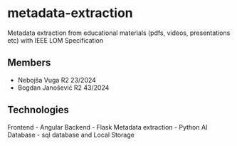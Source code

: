 # metadata-extraction
Metadata extraction from educational materials (pdfs, videos, presentations etc) with IEEE LOM Specification

## Members

-  Nebojša Vuga R2 23/2024
-  Bogdan Janošević R2 43/2024

## Technologies

Frontend - Angular
Backend - Flask
Metadata extraction - Python AI
Database - sql database and Local Storage
